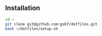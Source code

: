 Installation
------------

```sh
cd ~
git clone git@github.com:gsbf/dotfiles.git
bash ~/dotfiles/setup.sh
```

